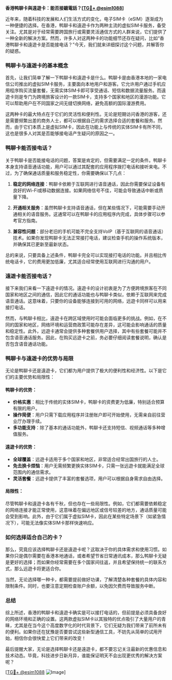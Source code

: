 **香港鸭聊卡與遠遊卡：能否接聽電話？[[TG💪+ @esim1088](https://t.me/s/esim1088)]**

近年来，随着科技的发展和人们生活方式的变化，电子SIM卡（eSIM）逐渐成为一种便捷的选择。在香港，鸭聊卡和遠遊卡作为两种主流的虚拟SIM卡服务，备受关注。尤其是对于经常需要跨国旅行或需要灵活通信方式的人群来说，它们提供了一种全新的解决方案。然而，许多人对这两种卡的功能细节还存在疑问，比如“香港鸭聊卡和遠遊卡是否能接电话？”今天，我们就来详细探讨这个问题，并解答你的疑惑。

### 鸭聊卡与遠遊卡的基本概念

首先，让我们简单了解一下鸭聊卡和遠遊卡是什么。鸭聊卡是由香港本地的一家电信公司推出的虚拟SIM卡服务，主要面向本地用户和游客。它允许用户通过手机应用程序购买流量套餐，无需实体SIM卡即可享受通话、短信和数据流量服务。而遠遊卡则是专门为跨境旅客设计的一款SIM卡，支持多个国家和地区的漫游功能。它可以帮助用户在不同国家之间无缝切换网络，避免高额的国际漫游费用。

这两种卡的最大特点在于它们的灵活性和便利性。无论是短期访问香港的游客，还是需要频繁出差的商务人士，都可以根据自己的需求选择合适的套餐和服务。然而，由于它们本质上是虚拟SIM卡，因此在功能上与传统的实体SIM卡有所不同，这也是很多人对其是否能够接电话产生疑问的原因之一。

### 鸭聊卡能否接电话？

关于鸭聊卡是否能接电话的问题，答案是肯定的，但需要满足一定的条件。鸭聊卡本身支持语音通话功能，用户可以通过其配套的应用程序拨打电话和接听来电。不过，为了确保通话质量和服务稳定性，你需要确保以下几点：

1. **稳定的网络连接**：鸭聊卡依赖于互联网进行语音通话，因此你需要保证设备有良好的Wi-Fi或移动数据连接。如果网络信号不佳，可能会导致通话中断或质量下降。
   
2. **开通相关服务**：虽然鸭聊卡支持语音通话，但在某些情况下，可能需要手动开通相关的语音服务。这通常可以在鸭聊卡的应用程序内完成，具体步骤可以参考官方指南。

3. **兼容性问题**：部分老旧的手机可能不完全支持VoIP（基于互联网的语音通话）技术。如果你发现鸭聊卡无法正常接打电话，建议检查手机的操作系统版本，并确保其已更新至最新状态。

总的来说，只要具备上述条件，鸭聊卡完全可以实现接打电话的功能。并且相比传统电话卡，它的费用更加低廉，尤其适合经常使用互联网进行沟通的用户。

### 遠遊卡能否接电话？

接下来我们来看一下遠遊卡的情况。遠遊卡的设计初衷是为了方便跨境旅客在不同国家和地区之间的通信，因此它的通话功能也与鸭聊卡类似，依赖于互联网来完成语音通话。这意味着，只要你的设备能够连接到可用的网络，远遊卡同样可以用来接打电话。

然而，与鸭聊卡相比，遠遊卡在跨区域使用时可能会面临更多的挑战。例如，在不同的国家和地区，网络环境和运营商政策可能存在差异，这可能会影响通话的质量和稳定性。此外，远遊卡通常会提供多种套餐供用户选择，其中有些套餐可能并不包含语音通话服务。因此，在购买远遊卡之前，务必要仔细阅读套餐说明，确认是否包含语音通话功能。

### 鸭聊卡与遠遊卡的优势与局限

无论是鸭聊卡还是遠遊卡，它们都为用户提供了极大的便利性和经济性。以下是它们的主要优势和局限性：

#### 鸭聊卡的优势：
- **价格实惠**：相比于传统的实体SIM卡，鸭聊卡的资费更为低廉，特别适合预算有限的用户。
- **操作简便**：用户只需下载应用程序并注册账户即可开始使用，无需亲自前往营业厅办理手续。
- **多功能支持**：除了基本的通话功能外，鸭聊卡还支持短信、视频通话等多种增值服务。

#### 遠遊卡的优势：
- **全球覆盖**：远遊卡适用于多个国家和地区，非常适合经常出国旅行的人士。
- **免去换卡烦恼**：用户无需频繁更换实体SIM卡，只需一张远遊卡就能满足全球范围内的通信需求。
- **灵活套餐**：远遊卡提供了丰富的套餐选项，用户可以根据自身需求自由选择。

#### 局限性：
尽管鸭聊卡和遠遊卡各有千秋，但也存在一些局限性。例如，它们都需要依赖稳定的网络连接才能正常使用，这意味着在偏远地区或信号较差的地方，通话质量可能会受到影响。此外，由于它们属于虚拟SIM卡，因此在某些特定场景下（如紧急情况下），可能无法像实体SIM卡那样快速响应。

### 如何选择适合自己的卡？

那么，究竟应该选择鸭聊卡还是遠遊卡呢？这取决于你的具体需求和使用习惯。如果你只是偶尔需要在香港本地通话，或者希望节省日常通讯成本，那么鸭聊卡无疑是更好的选择；而如果你经常需要在多个国家间往返，并且希望保持统一的联系方式，那么远遊卡将更适合你。

当然，无论选择哪一种卡，都需要提前做好功课，了解清楚各种套餐的具体内容和限制条件。同时，也要注意定期检查账户余额，以免因欠费而导致服务中断。

### 总结

综上所述，香港的鸭聊卡和遠遊卡确实是可以接打电话的，但前提是必须具备良好的网络环境和正确的设置。这两款虚拟SIM卡以其独特的优点吸引了大量用户的青睐，尤其是在当今这个高度数字化的时代背景下，它们无疑为我们带来了前所未有的便利。如果你还在犹豫是否要尝试这些新型通信工具，不妨先从简单的试用开始，相信你会很快爱上它们带来的改变！

最后提醒大家，无论是选择鸭聊卡还是遠遊卡，都不要忘记关注最新的优惠信息和技术动态。毕竟，科技进步日新月异，谁能保证明天不会出现更优秀的解决方案呢？

[[TG💪+ @esim1088](https://t.me/s/esim1088) ![Image](https://i.postimg.cc/4NQfJmqS/Snipaste-2025-05-13-00-14-12.png)]